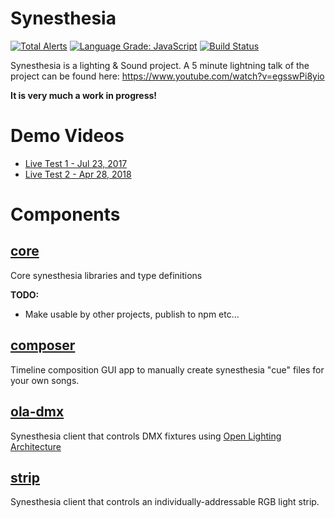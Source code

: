 # Synesthesia


[![Total Alerts](https://img.shields.io/lgtm/alerts/g/samlanning/synesthesia.svg?logo=lgtm&logoWidth=18)](https://lgtm.com/projects/g/samlanning/synesthesia/alerts/)
[![Language Grade: JavaScript](https://img.shields.io/lgtm/grade/javascript/g/samlanning/synesthesia.svg?logo=lgtm&logoWidth=18)](https://lgtm.com/projects/g/samlanning/synesthesia/context:javascript) [![Build Status](https://dev.azure.com/synesthesia--project/synesthesia/_apis/build/status/synesthesia%20builds?branchName=master)](https://dev.azure.com/synesthesia--project/synesthesia/_build/latest?definitionId=2?branchName=master)

Synesthesia is a lighting & Sound project. A 5 minute lightning talk
of the project can be found here: <https://www.youtube.com/watch?v=egsswPi8yio>

**It is very much a work in progress!**

# Demo Videos

* [Live Test 1 - Jul 23, 2017](https://www.youtube.com/watch?v=IWVBzzRnNas)
* [Live Test 2 - Apr 28, 2018](https://www.youtube.com/watch?v=dxShZ5Eeu8U)

# Components

## [core](core)

Core synesthesia libraries and type definitions

**TODO:**

* Make usable by other projects, publish to npm etc...

## [composer](composer)

Timeline composition GUI app to manually create synesthesia "cue" files for your own songs.

## [ola-dmx](ola-dmx)

Synesthesia client that controls DMX fixtures using [Open Lighting Architecture](https://www.openlighting.org/ola/)

## [strip](strip)

Synesthesia client that controls an individually-addressable RGB light strip.
